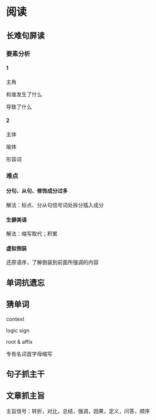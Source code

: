 # 阅读

## 长难句屏读

### 要素分析

#### 1

主角

和谁发生了什么

导致了什么

#### 2

主体

喻体

形容词

### 难点

#### 分句、从句、修饰成分过多

解法：标点、分从句信号词处拆分插入成分

#### 生僻美语

解法：缩写取代；积累

#### 虚拟倒装

还原语序，了解倒装到前面所强调的内容

## 单词抗遗忘

## 猜单词

context

logic sign

root & affix

专有名词首字母缩写

## 句子抓主干

## 文章抓主旨

主旨信号：转折，对比，总结，强调，因果，定义，问答，顺序
